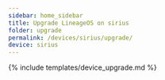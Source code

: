 ```yaml
---
sidebar: home_sidebar
title: Upgrade LineageOS on sirius
folder: upgrade
permalink: /devices/sirius/upgrade/
device: sirius
---
```

{% include templates/device_upgrade.md %}
